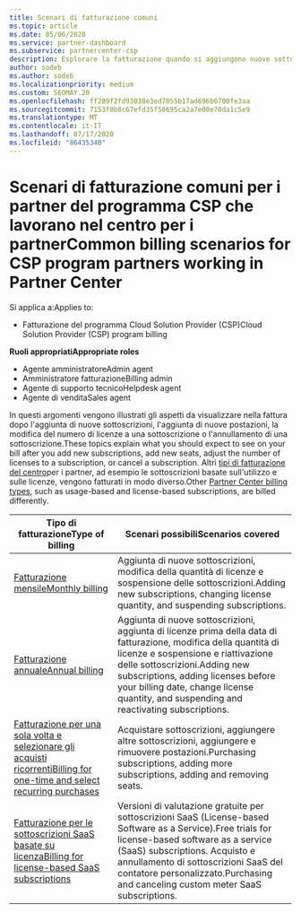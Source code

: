 ```yaml
---
title: Scenari di fatturazione comuni
ms.topic: article
ms.date: 05/06/2020
ms.service: partner-dashboard
ms.subservice: partnercenter-csp
description: Esplorare la fatturazione quando si aggiungono nuove sottoscrizioni, si regola la quantità di licenze o si annulla una sottoscrizione. Scopri in che modo le sottoscrizioni basate sull'utilizzo e sulle licenze sono diverse.
author: sodeb
ms.author: sodeb
ms.localizationpriority: medium
ms.custom: SEOMAY.20
ms.openlocfilehash: ff289f2fd93030e3ed7055b17ad696b6700fe3aa
ms.sourcegitcommit: 7153f0b8c67efd35f58695ca2a7e00e70da1c5e9
ms.translationtype: MT
ms.contentlocale: it-IT
ms.lasthandoff: 07/17/2020
ms.locfileid: "86435340"
---
```

# <a name="common-billing-scenarios-for-csp-program-partners-working-in-partner-center"></a><span data-ttu-id="43c6c-104">Scenari di fatturazione comuni per i partner del programma CSP che lavorano nel centro per i partner</span><span class="sxs-lookup"><span data-stu-id="43c6c-104">Common billing scenarios for CSP program partners working in Partner Center</span></span>

<span data-ttu-id="43c6c-105">Si applica a:</span><span class="sxs-lookup"><span data-stu-id="43c6c-105">Applies to:</span></span>

- <span data-ttu-id="43c6c-106">Fatturazione del programma Cloud Solution Provider (CSP)</span><span class="sxs-lookup"><span data-stu-id="43c6c-106">Cloud Solution Provider (CSP) program billing</span></span>

<span data-ttu-id="43c6c-107">**Ruoli appropriati**</span><span class="sxs-lookup"><span data-stu-id="43c6c-107">**Appropriate roles**</span></span>

- <span data-ttu-id="43c6c-108">Agente amministratore</span><span class="sxs-lookup"><span data-stu-id="43c6c-108">Admin agent</span></span>
- <span data-ttu-id="43c6c-109">Amministratore fatturazione</span><span class="sxs-lookup"><span data-stu-id="43c6c-109">Billing admin</span></span>
- <span data-ttu-id="43c6c-110">Agente di supporto tecnico</span><span class="sxs-lookup"><span data-stu-id="43c6c-110">Helpdesk agent</span></span>
- <span data-ttu-id="43c6c-111">Agente di vendita</span><span class="sxs-lookup"><span data-stu-id="43c6c-111">Sales agent</span></span>

<span data-ttu-id="43c6c-112">In questi argomenti vengono illustrati gli aspetti da visualizzare nella fattura dopo l'aggiunta di nuove sottoscrizioni, l'aggiunta di nuove postazioni, la modifica del numero di licenze a una sottoscrizione o l'annullamento di una sottoscrizione.</span><span class="sxs-lookup"><span data-stu-id="43c6c-112">These topics explain what you should expect to see on your bill after you add new subscriptions, add new seats, adjust the number of licenses to a subscription, or cancel a subscription.</span></span> <span data-ttu-id="43c6c-113">Altri [tipi di fatturazione del centro](billing-different-types.md)per i partner, ad esempio le sottoscrizioni basate sull'utilizzo e sulle licenze, vengono fatturati in modo diverso.</span><span class="sxs-lookup"><span data-stu-id="43c6c-113">Other [Partner Center billing types](billing-different-types.md), such as usage-based and license-based subscriptions, are billed differently.</span></span>

| <span data-ttu-id="43c6c-114">Tipo di fatturazione</span><span class="sxs-lookup"><span data-stu-id="43c6c-114">Type of billing</span></span> | <span data-ttu-id="43c6c-115">Scenari possibili</span><span class="sxs-lookup"><span data-stu-id="43c6c-115">Scenarios covered</span></span> |
| --------------- | ----------------- |
| [<span data-ttu-id="43c6c-116">Fatturazione mensile</span><span class="sxs-lookup"><span data-stu-id="43c6c-116">Monthly billing</span></span>](common-billing-scenarios-monthly.md) | <span data-ttu-id="43c6c-117">Aggiunta di nuove sottoscrizioni, modifica della quantità di licenze e sospensione delle sottoscrizioni.</span><span class="sxs-lookup"><span data-stu-id="43c6c-117">Adding new subscriptions, changing license quantity, and suspending subscriptions.</span></span> |
| [<span data-ttu-id="43c6c-118">Fatturazione annuale</span><span class="sxs-lookup"><span data-stu-id="43c6c-118">Annual billing</span></span>](common-billing-scenarios-annual.md) | <span data-ttu-id="43c6c-119">Aggiunta di nuove sottoscrizioni, aggiunta di licenze prima della data di fatturazione, modifica della quantità di licenze e sospensione e riattivazione delle sottoscrizioni.</span><span class="sxs-lookup"><span data-stu-id="43c6c-119">Adding new subscriptions, adding licenses before your billing date, change license quantity, and suspending and reactivating subscriptions.</span></span> |
| [<span data-ttu-id="43c6c-120">Fatturazione per una sola volta e selezionare gli acquisti ricorrenti</span><span class="sxs-lookup"><span data-stu-id="43c6c-120">Billing for one-time and select recurring purchases</span></span>](common-billing-scenarios-onetime-recurring.md) | <span data-ttu-id="43c6c-121">Acquistare sottoscrizioni, aggiungere altre sottoscrizioni, aggiungere e rimuovere postazioni.</span><span class="sxs-lookup"><span data-stu-id="43c6c-121">Purchasing subscriptions, adding more subscriptions, adding and removing seats.</span></span> |
| [<span data-ttu-id="43c6c-122">Fatturazione per le sottoscrizioni SaaS basate su licenza</span><span class="sxs-lookup"><span data-stu-id="43c6c-122">Billing for license-based SaaS subscriptions</span></span>](common-billing-scenarios-saas.md) | <span data-ttu-id="43c6c-123">Versioni di valutazione gratuite per sottoscrizioni SaaS (License-based Software as a Service).</span><span class="sxs-lookup"><span data-stu-id="43c6c-123">Free trials for license-based software as a service (SaaS) subscriptions.</span></span> <span data-ttu-id="43c6c-124">Acquisto e annullamento di sottoscrizioni SaaS del contatore personalizzato.</span><span class="sxs-lookup"><span data-stu-id="43c6c-124">Purchasing and canceling custom meter SaaS subscriptions.</span></span> |
